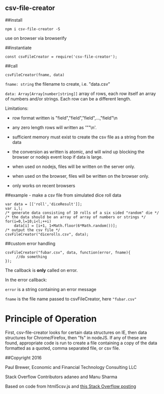 csv-file-creator
-----

##install

    npm i csv-file-creator -S

use on browser via browserify

##instantiate

    const csvFileCreator = require('csv-file-creator');

##call

    csvFileCreator(fname, data)


`fname: string` the filename to create, i.e. "data.csv"

`data: Array[Array[number|string]]` array of rows, each row itself an array of numbers and/or strings. Each row can be a different length. 

Limitations: 

 * row format written is "field","field","field",...,"field"\n

 * any zero length rows will written as '""\n'.  

 * sufficient memory must exist to create the csv file as a string from the data

 * the conversion as written is atomic, and will wind up blocking the browser or nodejs event loop if data is large.

 * when used on nodejs, files will be written on the server only.

 * when used on the browser, files will be written on the browser only.
 * only works on recent browsers

##example - make a csv file from simulated dice roll data

    var data = [['roll','diceResult']];
    var i,l;
    /* generate data consisting of 10 rolls of a six sided "random" die */
    /* the data should be an array of array of numbers or strings */
    for(i=0,l=10;i<l;++i) 
        data[i] = [i+1, 1+Math.floor(6*Math.random())];
    /* output the csv file */
    csvFileCreator("dicerolls.csv", data);

##custom error handling

    csvFileCreator("fubar.csv", data, function(error, fname){ 
         //do something
    });

The callback is **only** called on error.  


In the error callback:  

`error` is a string containing an error message

`fname` is the file name passed to csvFileCreator, here `"fubar.csv"`

# Principle of Operation

First, csv-file-creator looks for certain data structures on IE, then data structures for Chrome/Firefox, then "fs" in nodeJS.  If any of these are found, 
appropriate code is run to create a file containing a copy of the data
formatted as a quoted, comma separated file, or csv file.  


##Copyright 2016

Paul Brewer, Economic and Financial Technology Consulting LLC

Stack Overflow Contributors adaneo and Manu Sharma

Based on code from html5csv.js and 
[this Stack Overflow posting](http://stackoverflow.com/questions/17836273/export-javascript-data-to-csv-file-without-server-interaction)

